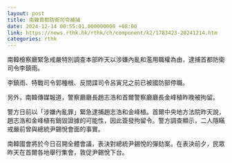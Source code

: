 ```yaml
---
layout: post
title: 南韓首都防衛司令被捕
date: 2024-12-14 00:55:01.000000000 +08:00
link: https://news.rthk.hk/rthk/ch/component/k2/1783423-20241214.htm
categories: rthk
---
```


南韓檢察廳緊急戒嚴特別調查本部昨天以涉嫌內亂和濫用職權為由，逮捕首都防衛司令李鎮雨。

李鎮雨、特戰司令郭種根、反間諜司令呂寅兄之前已被國防部停職。

另外，南韓傳媒報道，警察廳廳長趙志浩和首爾警察廳廳長金峰植昨晚被拘留。

警方日前以「涉嫌內亂罪」緊急逮捕趙志浩和金峰植。首爾中央地方法院昨天說，趙志浩和金峰植有銷毀證據的可能性，因此簽發拘留令。警方調查顯示，二人隱瞞戒嚴前曾與總統尹錫悅會面的事實。

南韓國會將於今日召開全體會議，表決對總統尹錫悅的彈劾案。在表決前夕，民眾昨天在首爾各地舉行集會，敦促尹錫悅下台。
